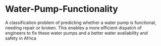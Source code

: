 # Water-Pump-Functionality
A classification problem of predicting whether a water pump is functional, needing repair or broken. This enables a more efficient dispatch of engineers to fix these water pumps and a better water availability and safety in Africa
